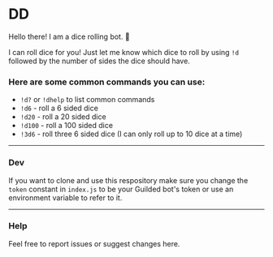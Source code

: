 # DD

 
Hello there! I am a dice rolling bot. 🎲

I can roll dice for you!  Just let me know which dice to roll by using `!d` followed by the number of sides the dice should have.

### Here are some common commands you can use:
- `!d?` or `!dhelp` to list common commands
- `!d6` - roll a 6 sided dice
- `!d20` - roll a 20 sided dice
- `!d100` - roll a 100 sided dice
- `!3d6` - roll three 6 sided dice (I can only roll up to 10 dice at a time)

---

### Dev

If you want to clone and use this respository make sure you change the `token` constant in `index.js` to be your Guilded bot's token or use an environment variable to refer to it.

---

### Help

Feel free to report issues or suggest changes here. 
